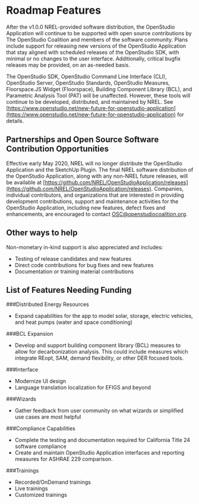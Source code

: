 <h1>Roadmap Features</h1>
After the v1.0.0 NREL-provided software distribution, the OpenStudio Application will continue to be supported with open source contributions by The OpenStudio Coalition and members of the software community. Plans include support for releasing new versions of the OpenStudio Application that stay aligned with scheduled releases of the OpenStudio SDK, with minimal or no changes to the user interface. Additionally, critical bugfix releases may be provided, on an as-needed basis. 

The OpenStudio SDK, OpenStudio Command Line Interface (CLI), OpenStudio Server, OpenStudio Standards, OpenStudio Measures, Floorspace.JS Widget (Floorspace), Building Component Library (BCL), and Parametric Analysis Tool (PAT) will be unaffected. However, these tools will continue to be developed, distributed, and maintained by NREL. See [https://www.openstudio.net/new-future-for-openstudio-application](https://www.openstudio.net/new-future-for-openstudio-application) for details. 

## Partnerships and Open Source Software Contribution Opportunities

Effective early May 2020, NREL will no longer distribute the OpenStudio Application and the SketchUp Plugin. The final NREL software distribution of the OpenStudio Application, along with any non-NREL future releases, will be available at [https://github.com/NREL/OpenStudioApplication/releases](https://github.com/NREL/OpenStudioApplication/releases). Companies, individual contributors, and organizations that are interested in providing development contributions, support and maintenance activities for the OpenStudio Application, including new features, defect fixes and enhancements, are encouraged to contact OSC@openstudiocoalition.org.
## Other ways to help

Non-monetary in-kind support is also appreciated and includes:
- Testing of release candidates and new features
- Direct code contributions for bug fixes and new features
- Documentation or training material contributions
## List of Features Needing Funding

###Distributed Energy Resources
   - Expand capabilities for the app to model solar, storage, electric vehicles, and heat pumps (water and space conditioning)

###BCL Expansion
   - Develop and support building component library (BCL) measures to allow for decarbonization analysis.  This could include measures which integrate REopt, SAM, demand flexibility, or other DER focused tools.
   
###Interface
   - Modernize UI design
   - Language translation localization for EFIGS and beyond
   
###Wizards
   - Gather feedback from user community on what wizards or simplified use cases are most helpful
   
###Compliance Capabilities
   - Complete the testing and documentation required for California Title 24 software compliance
   - Create and maintain OpenStudio Application interfaces and reporting measures for ASHRAE 229 comparison.
   
###Trainings
   - Recorded/OnDemand trainings
   - Live trainings
   - Customized trainings
   